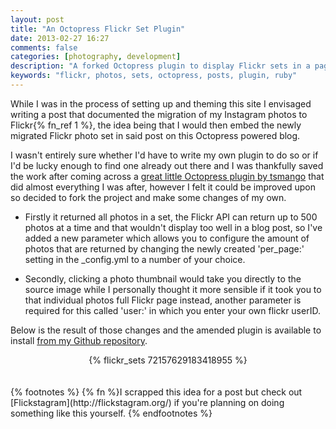 ```yaml
---
layout: post
title: "An Octopress Flickr Set Plugin"
date: 2013-02-27 16:27
comments: false
categories: [photography, development]
description: "A forked Octopress plugin to display Flickr sets in a page or post"
keywords: "flickr, photos, sets, octopress, posts, plugin, ruby"
---
```

While I was in the process of setting up and theming this site I envisaged writing a post that documented the migration of my Instagram photos to Flickr{% fn_ref 1 %}, the idea being that I would then embed the newly migrated Flickr photo set in said post on this Octopress powered blog.

I wasn't entirely sure whether I'd have to write my own plugin to do so or if I'd be lucky enough to find one already out there and I was thankfully saved the work after coming across a [great little Octopress plugin by tsmango](https://github.com/tsmango/jekyll_flickr_set_tag) that did almost everything I was after, however I felt it could be improved upon so decided to fork the project and make some changes of my own.

- Firstly it returned all photos in a set, the Flickr API can return up to 500 photos at a time and that wouldn't display too well in a blog post, so I've added a new parameter which allows you to configure the amount of photos that are returned by changing the newly created 'per_page:' setting in the _config.yml to a number of your choice.

- Secondly, clicking a photo thumbnail would take you directly to the source image while I personally thought it more sensible if it took you to that individual photos full Flickr page instead, another parameter is required for this called 'user:' in which you enter your own flickr userID. 

Below is the result of those changes and the amended plugin is available to install [from my Github repository](https://github.com/macjasp/jekyll_flickr_set_tag).
<center>{% flickr_sets 72157629183418955 %}</center>
<br>
<br>
{% footnotes %}
{% fn %}I scrapped this idea for a post but check out [Flickstagram](http://flickstagram.org/) if you're planning on doing something like this yourself.
{% endfootnotes %}